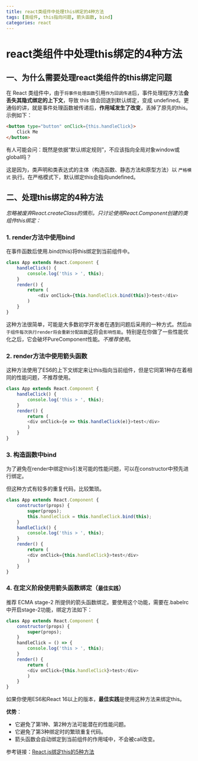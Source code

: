 ```yaml
---
title: react类组件中处理this绑定的4种方法
tags: [类组件, this指向问题, 箭头函数, bind]
categories: react
---
```


# react类组件中处理this绑定的4种方法

## 一、为什么需要处理react类组件的this绑定问题

在 React 类组件中，由于`将事件处理函数`引用`作为回调传递`后，事件处理程序方法**会丢失其隐式绑定的上下文**，导致 this 值会回退到默认绑定，变成 undefined。更通俗的讲，就是事件处理函数被传递后，**作用域发生了改变**，丢掉了原先的this。示例如下：
```html
<button type="button" onClick={this.handleClick}>
    Click Me
</button>
```
有人可能会问：既然是依据“默认绑定规则”，不应该指向全局对象window或global吗？

这是因为，类声明和类表达式的主体（构造函数、静态方法和原型方法）以 `严格模式` 执行。在严格模式下，默认绑定this会指向undefined。

## 二、处理this绑定的4种方法

*忽略被废弃React.createClass的情形。只讨论使用React.Component创建的类组件this绑定：*

### 1. **render方法中使用bind**

在事件函数后使用.bind(this)将this绑定到当前组件中。
```js
class App extends React.Component {
    handleClick() {
        console.log('this > ', this);
    }
    render() {
        return (
            <div onClick={this.handleClick.bind(this)}>test</div>
        )
    }
}
```
这种方法很简单，可能是大多数初学开发者在遇到问题后采用的一种方式。然后`由于组件每次执行render将会重新分配函数`这将会`影响性能`。特别是在你做了一些性能优化之后，它会破坏PureComponent性能。*不推荐使用*。

### 2. **render方法中使用箭头函数**

这种方法使用了ES6的上下文绑定来让this指向当前组件，但是它同第1种存在着相同的性能问题，不推荐使用。
```js
class App extends React.Component {
    handleClick() {
        console.log('this > ', this);
    }
    render() {
        return (
        <div onClick={e => this.handleClick(e)}>test</div>
        )
    }
}
```

### 3. **构造函数中bind**

为了避免在render中绑定this引发可能的性能问题，可以在constructor中预先进行绑定。

但这种方式有较多的重复代码，比较繁琐。
```js
class App extends React.Component {
    constructor(props) {
        super(props);
        this.handleClick = this.handleClick.bind(this);
    }
    handleClick() {
        console.log('this > ', this);
    }
    render() {
        return (
        <div onClick={this.handleClick}>test</div>
        )
    }
}
```

### 4. **在定义阶段使用箭头函数绑定（`最佳实践`）**

推荐 ECMA stage-2 所提供的箭头函数绑定。要使用这个功能，需要在.babelrc中开启stage-2功能，绑定方法如下：
```js
class App extends React.Component {
    constructor(props) {
        super(props);
    }
    handleClick = () => {
        console.log('this > ', this);
    }
    render() {
        return (
        <div onClick={this.handleClick}>test</div>
        )
    }
}
```
如果你使用ES6和React 16以上的版本，**最佳实践**是使用这种方法来绑定this。

**优势**：
- 它避免了第1种、第2种方法可能潜在的性能问题。
- 它避免了第3种绑定时的繁琐重复代码。
- 箭头函数会自动绑定到当前组件的作用域中，不会被call改变。


参考链接：[React.js绑定this的5种方法](https://juejin.im/post/5b13c3a16fb9a01e75462a64)
